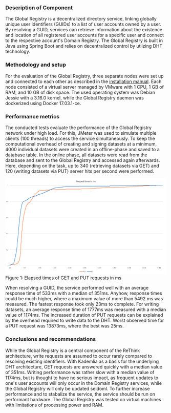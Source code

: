 ### Description of Component

The Global Registry is a decentralized directory service, linking globally unique user identifiers (GUIDs) to a list of user accounts owned by a user.
By resolving a GUID, services can retrieve information about the existence and location of all registered user accounts for a specific user and connect to the respective account's Domain Registry.
The Global Registry is built in Java using Spring Boot and relies on decentralized control by utiizing DHT technology.

### Methodology and setup

For the evaluation of the Global Registry, three separate nodes were set up and connected to each other as described in the [installation manual](https://github.com/reTHINK-project/dev-registry-global/blob/master/docs/install.md).
Each node consisted of a virtual server managed by VMware with 1 CPU, 1 GB of RAM, and 10 GB of disk space.
The used operating system was Debian Jessie with a 3.16.0 kernel, while the Global Registry daemon was dockerized using Docker 17.03.1-ce.

### Performance metrics

The conducted tests evaluate the performance of the Global Registry network under high load. For this, JMeter was used to simulate multiple clients (100 threads) to access the service simultaneously.
To keep the computational overhead of creating and signing datasets at a minimum, 4000 individual datasets were created in an offline-phase and saved to a database table. In the online phase, all datasets were read from the database and sent to the Global Registry and accessed again afterwards. Here, depending on the task, up to 340 (retrieving datasets via GET) and 120 (writing datasets via PUT) server hits per second were performed.

![Elapsed times of GET and PUT requests](requesttimes.png)
Figure 1: Elapsed times of GET and PUT requests in ms

When resolving a GUID, the service performed well with an average response time of 533ms with a median of 351ms. Anyhow, response times could be much higher, where a maximum value of more than 5492 ms was measured. The fastest response took only 23ms to complete.
For writing datasets, an average response time of 1777ms was measured with a median value of 1174ms. The increased duration of PUT requests can be explained by the overhead required to write data to the DHT. Worst observed time for a PUT request was 13873ms, where the best was 25ms.

### Conclusions and recommendations

While the Global Registry is a central component of the ReThink architecture, write requests are assumed to occur rarely compared to resolving existing identifiers. With Kademlia as a basis for the underlying DHT architecture, GET requests are answered quickly with a median value of 351ms.
Writing performance was rather slow with a median value of 1174ms, but is thought to have no serious impact, as frequent updates to one's user accounts will only occur in the Domain Registry services, while the Global Registry will only be updated seldoml.
To further increase performance and to stabalize the service, the service should be run on performant hardware. The Global Registry was tested on virtual machines with limitations of processing power and RAM.

